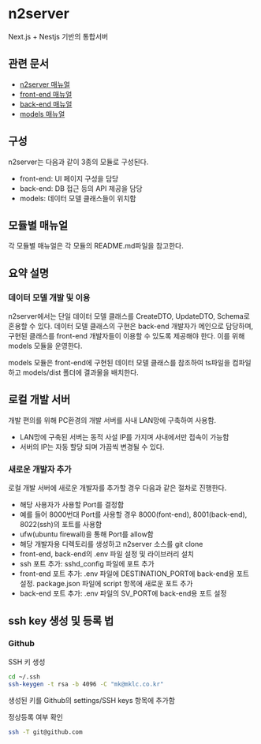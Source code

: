 # n2server

Next.js + Nestjs 기반의 통합서버

## 관련 문서

- [n2server 매뉴얼](https://github.com/ByunMooYoung/n2server)
- [front-end 매뉴얼](https://github.com/ByunMooYoung/n2server/tree/main/front-end)
- [back-end 매뉴얼](https://github.com/ByunMooYoung/n2server/tree/main/back-end)
- [models 매뉴얼](https://github.com/ByunMooYoung/n2server/tree/main/models)

## 구성

n2server는 다음과 같이 3종의 모듈로 구성된다.

- front-end: UI 페이지 구성을 담당
- back-end: DB 접근 등의 API 제공을 담당
- models: 데이터 모델 클래스들이 위치함

## 모듈별 매뉴얼

각 모듈별 매뉴얼은 각 모듈의 README.md파일을 참고한다.

## 요약 설명

### 데이터 모델 개발 및 이용

n2server에서는 단일 데이터 모델 클래스를 CreateDTO, UpdateDTO, Schema로 혼용할 수 있다. 데이터 모델 클래스의 구현은 back-end 개발자가 메인으로 담당하며, 구현된 클래스를 front-end 개발자들이 이용할 수 있도록 제공해야 한다. 이를 위해 models 모듈을 운영한다.

models 모듈은 front-end에 구현된 데이터 모델 클래스를 참조하여 ts파일을 컴파일하고 models/dist 폴더에 결과물을 배치한다.

## 로컬 개발 서버

개발 편의를 위해 PC환경의 개발 서버를 사내 LAN망에 구축하여 사용함.

- LAN망에 구축된 서버는 동적 사설 IP를 가지며 사내에서만 접속이 가능함
- 서버의 IP는 자동 할당 되며 가끔씩 변경될 수 있다.

### 새로운 개발자 추가

로컬 개발 서버에 새로운 개발자를 추가할 경우 다음과 같은 절차로 진행한다.

- 해당 사용자가 사용할 Port를 결정함
- 예를 들어 8000번대 Port를 사용할 경우 8000(font-end), 8001(back-end), 8022(ssh)의 포트를 사용함
- ufw(ubuntu firewall)을 통해 Port를 allow함
- 해당 개발자용 디렉토리를 생성하고 n2server 소스를 git clone
- front-end, back-end의 .env 파일 설정 및 라이브러리 설치
- ssh 포트 추가: sshd_config 파일에 포트 추가
- front-end 포트 추가: .env 파일에 DESTINATION_PORT에 back-end용 포트 설정. package.json 파일에 script 항목에 새로운 포트 추가
- back-end 포트 추가: .env 파일의 SV_PORT에 back-end용 포트 설정

## ssh key 생성 및 등록 법

### Github

SSH 키 생성

```bash
cd ~/.ssh
ssh-keygen -t rsa -b 4096 -C "mk@mklc.co.kr"
```

생성된 키를 Github의 settings/SSH keys 항목에 추가함

정상등록 여부 확인

```bash
ssh -T git@github.com
```
